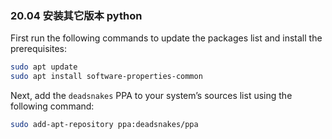 ### 20.04 安装其它版本 python

First run the following commands to update the packages list and install the prerequisites:

```bash
sudo apt update
sudo apt install software-properties-common
```

Next, add the `deadsnakes` PPA to your system’s sources list using the following command:

```bash
sudo add-apt-repository ppa:deadsnakes/ppa
```

